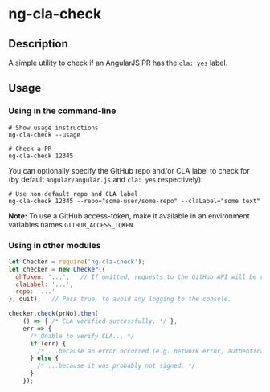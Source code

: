 # ng-cla-check

## Description

A simple utility to check if an AngularJS PR has the `cla: yes` label.

## Usage

### Using in the command-line

```shell
# Show usage instructions
ng-cla-check --usage

# Check a PR
ng-cla-check 12345
```

You can optionally specify the GitHub repo and/or CLA label to check for (by default
`angular/angular.js` and `cla: yes` respectively):

```shell
# Use non-default repo and CLA label
ng-cla-check 12345 --repo="some-user/some-repo" --claLabel="some text"
```

**Note:** To use a GitHub access-token, make it available in an environment variables names
`GITHUB_ACCESS_TOKEN`.

### Using in other modules

```js
let Checker = require('ng-cla-check');
let checker = new Checker({
  ghToken: '...',   // If omitted, requests to the GitHub API will be rate limited.
  claLabel: '...',
  repo: '...'
}, quit);   // Pass true, to avoid any logging to the console.

checker.check(prNo).then(
    () => { /* CLA verified successfully. */ },
    err => {
      /* Unable to verify CLA... */
      if (err) {
        /* ...because an error occurred (e.g. network error, authentication error etc). */
      } else {
        /* ...because it was probably not signed. */
      }
    });
```
